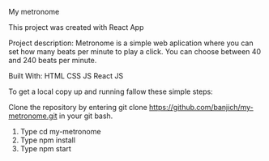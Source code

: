 My metronome

This project was created with React App

Project description: Metronome is a simple web aplication where you can set how many beats per minute to play a click. You can choose between 40 and 240 beats per minute.

Built With: HTML CSS JS React JS

To get a local copy up and running fallow these simple steps:

Clone the repository by entering git clone https://github.com/banjich/my-metronome.git in your git bash.

1. Type cd my-metronome
2. Type npm install
3. Type npm start
